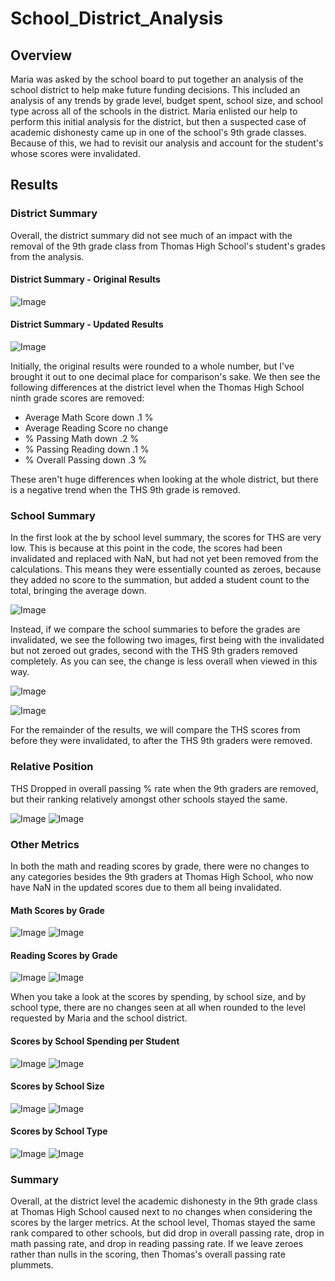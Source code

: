 # School_District_Analysis

## Overview

Maria was asked by the school board to put together an analysis of the school district to help make future funding decisions. This included an analysis of any trends by grade level, budget spent, school size, and school type across all of the schools in the district. Maria enlisted our help to perform this initial analysis for the district, but then a suspected case of academic dishonesty came up in one of the school's 9th grade classes. Because of this, we had to revisit our analysis and account for the student's whose scores were invalidated.

## Results

### District Summary

Overall, the district summary did not see much of an impact with the removal of the 9th grade class from Thomas High School's student's grades from the analysis. 

#### District Summary - Original Results
![Image](Resources/District_Summary1.PNG)

#### District Summary - Updated Results
![Image](Resources/District_Summary2.PNG)

Initially, the original results were rounded to a whole number, but I've brought it out to one decimal place for comparison's sake. We then see the following differences at the district level when the Thomas High School ninth grade scores are removed:
  - Average Math Score down .1 %
  - Average Reading Score no change
  - % Passing Math down .2 %
  - % Passing Reading down .1 %
  - % Overall Passing down .3 %

These aren't huge differences when looking at the whole district, but there is a negative trend when the THS 9th grade is removed.

### School Summary

In the first look at the by school level summary, the scores for THS are very low. This is because at this point in the code, the scores had been invalidated and replaced with NaN, but had not yet been removed from the calculations. This means they were essentially counted as zeroes, because they added no score to the summation, but added a student count to the total, bringing the average down.

![Image](Resources/School_summary1.PNG)

Instead, if we compare the school summaries to before the grades are invalidated, we see the following two images, first being with the invalidated but not zeroed out grades, second with the THS 9th graders removed completely. As you can see, the change is less overall when viewed in this way.

![Image](Resources/School_summary1.5.PNG)

![Image](Resources/School_summary2.PNG)

For the remainder of the results, we will compare the THS scores from before they were invalidated, to after the THS 9th graders were removed.

### Relative Position

THS Dropped in overall passing % rate when the 9th graders are removed, but their ranking relatively amongst other schools stayed the same.

![Image](Resources/top_summary1.PNG)
![Image](Resources/top_summary2.PNG)

### Other Metrics

In both the math and reading scores by grade, there were no changes to any categories besides the 9th graders at Thomas High School, who now have NaN in the updated scores due to them all being invalidated.

#### Math Scores by Grade
![Image](Resources/math_grade1.PNG)                   ![Image](Resources/math_grade2.PNG)



#### Reading Scores by Grade
![Image](Resources/reading_grade1.PNG)                ![Image](Resources/reading_grade2.PNG)


When you take a look at the scores by spending, by school size, and by school type, there are no changes seen at all when rounded to the level requested by Maria and the school district.

#### Scores by School Spending per Student
![Image](Resources/spending_summary1.PNG)       ![Image](Resources/spending_summary2.PNG)

#### Scores by School Size
![Image](Resources/size_summary1.PNG)            ![Image](Resources/size_summary2.PNG)

#### Scores by School Type
![Image](Resources/type_summary1.PNG)            ![Image](Resources/type_summary2.PNG)

### Summary 
Overall, at the district level the academic dishonesty in the 9th grade class at Thomas High School caused next to no changes when considering the scores by the larger metrics. At the school level, Thomas stayed the same rank compared to other schools, but did drop in overall passing rate, drop in math passing rate, and drop in reading passing rate. If we leave zeroes rather than nulls in the scoring, then Thomas's overall passing rate plummets. 

    
